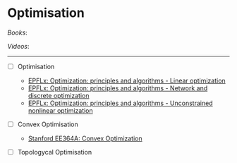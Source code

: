 # Optimisation

_Books_:


_Videos_:


---

- [ ] Optimisation
  - [EPFLx: Optimization: principles and algorithms - Linear optimization](https://www.edx.org/learn/math/ecole-polytechnique-federale-de-lausanne-optimization-principles-and-algorithms-linear-optimization)
  - [EPFLx: Optimization: principles and algorithms - Network and discrete optimization](https://www.edx.org/learn/math/ecole-polytechnique-federale-de-lausanne-optimization-principles-and-algorithms-network-and-discrete-optimization)
  - [EPFLx: Optimization: principles and algorithms - Unconstrained nonlinear optimization](https://www.edx.org/learn/algorithms/ecole-polytechnique-federale-de-lausanne-optimization-principles-and-algorithms-unconstrained-nonlinear-optimization)

- [ ] Convex Optimisation
  - [Stanford EE364A: Convex Optimization](https://csdiy.wiki/en/%E6%95%B0%E5%AD%A6%E8%BF%9B%E9%98%B6/convex/)

- [ ] Topologycal Optimisation
